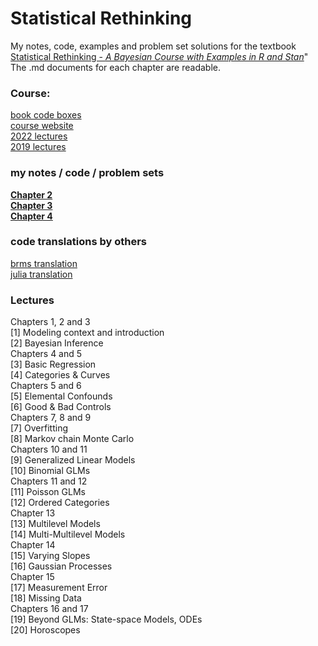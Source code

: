 
<!-- README.md is generated from README.Rmd. Please edit that file -->

# Statistical Rethinking

<!-- badges: start -->

<!-- badges: end -->

My notes, code, examples and problem set solutions for the textbook
[Statistical Rethinking - *A Bayesian Course with Examples in R and
Stan*](https://xcelab.net/rm/statistical-rethinking/)" The .md documents
for each chapter are readable.

### Course:

[book code
boxes](https://github.com/rmcelreath/rethinking/blob/master/book_code_boxes.txt)  
[course website](https://xcelab.net/rm/statistical-rethinking/)  
[2022
lectures](https://www.youtube.com/playlist?list=PLDcUM9US4XdMROZ57-OIRtIK0aOynbgZN)  
[2019
lectures](https://www.youtube.com/channel/UCNJK6_DZvcMqNSzQdEkzvzA)

### my notes / code / problem sets

[**Chapter 2**](https://github.com/MattPM/Rthink/blob/master/Chapter%202.%20Small%20Worlds%20and%20Large%20Worlds/ch2.md)  
[**Chapter 3**](https://github.com/MattPM/Rthink/blob/master/Chapter%203.%20Sampling%20the%20Imaginary/ch3.md)  
[**Chapter 4**](https://github.com/MattPM/Rthink/blob/master/Chapter%204.%20Geocentric%20Models/Ch4.md)

### code translations by others

[brms translation](https://bookdown.org/content/4857/)  
[julia translation](https://github.com/StatisticalRethinkingJulia)

### Lectures

Chapters 1, 2 and 3  
\[1\] Modeling context and introduction  
\[2\] Bayesian Inference  
Chapters 4 and 5  
\[3\] Basic Regression  
\[4\] Categories & Curves  
Chapters 5 and 6  
\[5\] Elemental Confounds  
\[6\] Good & Bad Controls  
Chapters 7, 8 and 9  
\[7\] Overfitting  
\[8\] Markov chain Monte Carlo  
Chapters 10 and 11  
\[9\] Generalized Linear Models  
\[10\] Binomial GLMs  
Chapters 11 and 12  
\[11\] Poisson GLMs  
\[12\] Ordered Categories  
Chapter 13  
\[13\] Multilevel Models  
\[14\] Multi-Multilevel Models  
Chapter 14  
\[15\] Varying Slopes  
\[16\] Gaussian Processes  
Chapter 15  
\[17\] Measurement Error  
\[18\] Missing Data  
Chapters 16 and 17  
\[19\] Beyond GLMs: State-space Models, ODEs  
\[20\] Horoscopes
